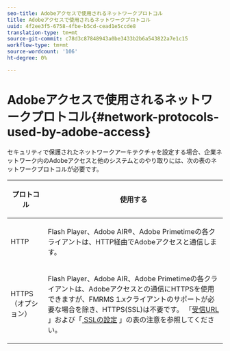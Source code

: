 ```yaml
---
seo-title: Adobeアクセスで使用されるネットワークプロトコル
title: Adobeアクセスで使用されるネットワークプロトコル
uuid: 4f2ee3f5-6758-4fbe-b5cd-cead1e5ccde8
translation-type: tm+mt
source-git-commit: c78d3c87848943a0be3433b2b6a543822a7e1c15
workflow-type: tm+mt
source-wordcount: '106'
ht-degree: 0%

---
```



# Adobeアクセスで使用されるネットワークプロトコル{#network-protocols-used-by-adobe-access}

セキュリティで保護されたネットワークアーキテクチャを設定する場合、企業ネットワーク内のAdobeアクセスと他のシステムとのやり取りには、次の表のネットワークプロトコルが必要です。

<table frame="all" colsep="1" rowsep="1" class="+ topic/table adobe-d/table " id="table-itc-33z-n4"> 
 <thead class="- topic/thead "> 
  <tr rowsep="1" class="- topic/row "> 
   <th colname="1" class="- topic/entry entry"> <p class="- topic/p ">プロトコル </p> </th> 
   <th colname="2" class="- topic/entry entry"> <p class="- topic/p ">使用する </p> </th> 
  </tr> 
 </thead>
 <tbody class="- topic/tbody "> 
  <tr rowsep="1" class="- topic/row "> 
   <td colname="1" class="- topic/entry "> <p class="- topic/p ">HTTP </p> </td> 
   <td colname="2" class="- topic/entry "> <p class="- topic/p ">Flash Player、Adobe AIR®、Adobe Primetimeの各クライアントは、HTTP経由でAdobeアクセスと通信します。 </p> </td> 
  </tr> 
  <tr rowsep="0" class="- topic/row "> 
   <td colname="1" class="- topic/entry "> <p class="- topic/p ">HTTPS（オプション） </p> </td> 
   <td colname="2" class="- topic/entry "> <p class="- topic/p ">Flash Player、Adobe AIR、Adobe Primetimeの各クライアントは、Adobeアクセスとの通信にHTTPSを使用できますが、FMRMS 1.xクライアントのサポートが必要な場合を除き、HTTPS(SSL)は不要です。 「<a href="network-topology-firewall-rules.md" format="dita" scope="local">受信URL </a> 」および「<a href="network-topology-nw-protocols.md"> SSLの設定</a> 」の表の注意を参照してください。 </p> </td> 
  </tr> 
 </tbody> 
</table>